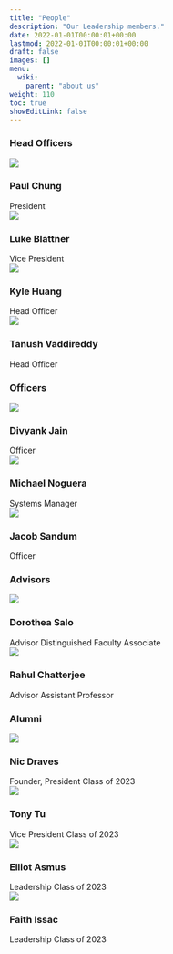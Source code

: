 ```yaml
---
title: "People"
description: "Our Leadership members."
date: 2022-01-01T00:00:01+00:00
lastmod: 2022-01-01T00:00:01+00:00
draft: false
images: []
menu:
  wiki:
    parent: "about us"
weight: 110
toc: true
showEditLink: false
---
```

<link rel="stylesheet" href="/css/people.css">

### Head Officers

<div>
 <div class="row" style="--bs-gutter-x: 15px;">
  <div class="col-md-4">
   <div class="our-team">
    <div class="pic">
     <img src="/images/people/paul.jpg">
    </div>
    <h3 class="title">Paul Chung</h3>
    <span class="role">President</span>
   </div>
  </div>
  <div class="col-md-4">
   <div class="our-team">
    <div class="pic">
     <img src="/images/people/luke.jpg">
    </div>
    <h3 class="title">Luke Blattner</h3>
    <span class="role">Vice President</span>
   </div>
  </div>
  <div class="col-md-4">
   <div class="our-team">
    <div class="pic">
     <img src="/images/people/default.jpg">
    </div>
    <h3 class="title">Kyle Huang</h3>
    <span class="role">Head Officer</span>
   </div>
  </div>
  <div class="col-md-4">
   <div class="our-team">
    <div class="pic">
     <img src="/images/people/tanush.jpg">
    </div>
    <h3 class="title">Tanush Vaddireddy</h3>
    <span class="role">Head Officer</span>
   </div>
  </div>
</div>

### Officers

<div>
 <div class="row" style="--bs-gutter-x: 15px;">
  <div class="col-md-4">
   <div class="our-team">
    <div class="pic">
     <img src="/images/people/default.jpg">
    </div>
    <h3 class="title">Divyank Jain</h3>
    <span class="role">Officer</span>
   </div>
  </div>
  <div class="col-md-4">
   <div class="our-team">
    <div class="pic">
     <img src="/images/people/michael.png">
    </div>
    <h3 class="title">Michael Noguera</h3>
    <span class="role">Systems Manager</span>
   </div>
  </div>
  <div class="col-md-4">
   <div class="our-team">
    <div class="pic">
     <img src="/images/people/jacob.jpg">
    </div>
    <h3 class="title">Jacob Sandum</h3>
    <span class="role">Officer</span>
   </div>
  </div>
</div>

### Advisors

<div>
 <div class="row" style="--bs-gutter-x: 15px;">
  <div class="col-md-4">
   <div class="our-team">
    <div class="pic">
     <img src="/images/people/dorothea.jpg">
    </div>
    <h3 class="title">Dorothea Salo</h3>
    <span class="role">Advisor</span>
    <span class="desc">Distinguished Faculty Associate</span>
   </div>
  </div>
  <div class="col-md-4">
   <div class="our-team">
    <div class="pic">
     <img src="/images/people/rahul.jpg">
    </div>
    <h3 class="title">Rahul Chatterjee</h3>
    <span class="role">Advisor</span>
    <span class="desc">Assistant Professor</span>
   </div>
  </div>
 </div>
</div>


### Alumni


<div>
  <div class="row" style="--bs-gutter-x: 15px;">
    <div class="col-md-4">
      <div class="our-team">
        <div class="pic">
          <img src="/images/people/nic.jpg">
        </div>
        <h3 class="title">Nic Draves</h3>
        <span class="role">Founder, President</span>
        <span class="desc">Class of 2023</span>
      </div>
    </div>
    <div class="col-md-4">
      <div class="our-team">
        <div class="pic">
          <img src="/images/people/tony.jpg">
        </div>
        <h3 class="title">Tony Tu</h3>
        <span class="role">Vice President</span>
        <span class="desc">Class of 2023</span>
      </div>
    </div>
    <div class="col-md-4">
      <div class="our-team">
        <div class="pic">
          <img src="/images/people/elliot.jpg">
        </div>
        <h3 class="title">Elliot Asmus</h3>
        <span class="role">Leadership</span>
        <span class="desc">Class of 2023</span>
      </div>
    </div>
    <div class="col-md-4">
      <div class="our-team">
        <div class="pic">
          <img src="/images/people/faith.png">
        </div>
        <h3 class="title">Faith Issac</h3>
        <span class="role">Leadership</span>
        <span class="desc">Class of 2023</span>
      </div>
    </div>
  </div>
</div>
